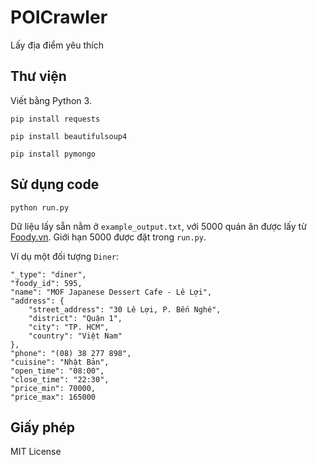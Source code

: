 # POICrawler
Lấy địa điểm yêu thích

## Thư viện

Viết bằng Python 3.

```
pip install requests
```

```
pip install beautifulsoup4
```

```
pip install pymongo
```

## Sử dụng code

```
python run.py
```

Dữ liệu lấy sẵn nằm ở ```example_output.txt```, với 5000 quán ăn được lấy từ [Foody.vn](http://www.foody.vn/ho-chi-minh/dia-diem). Giới hạn 5000 được đặt trong ```run.py```.

Ví dụ một đối tượng ```Diner```:

```
"_type": "diner",
"foody_id": 595,
"name": "MOF Japanese Dessert Cafe - Lê Lợi",
"address": {
    "street_address": "30 Lê Lợi, P. Bến Nghé",
    "district": "Quận 1",
    "city": "TP. HCM",
    "country": "Việt Nam"
},
"phone": "(08) 38 277 898",
"cuisine": "Nhật Bản",
"open_time": "08:00",
"close_time": "22:30",
"price_min": 70000,
"price_max": 165000
```



## Giấy phép

MIT License

